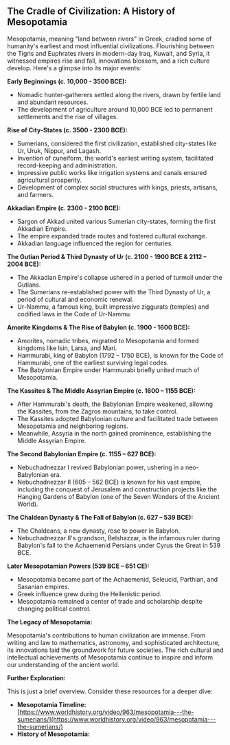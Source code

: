 ## The Cradle of Civilization: A History of Mesopotamia

Mesopotamia, meaning "land between rivers" in Greek, cradled some of humanity's earliest and most influential civilizations.  Flourishing between the Tigris and Euphrates rivers in modern-day Iraq, Kuwait, and Syria, it witnessed empires rise and fall, innovations blossom, and a rich culture develop. Here's a glimpse into its major events:

**Early Beginnings (c. 10,000 - 3500 BCE):**

* Nomadic hunter-gatherers settled along the rivers, drawn by fertile land and abundant resources.
* The development of agriculture around 10,000 BCE led to permanent settlements and the rise of villages.

**Rise of City-States (c. 3500 - 2300 BCE):**

* Sumerians, considered the first civilization, established city-states like Ur, Uruk, Nippur, and Lagash.
* Invention of cuneiform, the world's earliest writing system, facilitated record-keeping and administration.
* Impressive public works like irrigation systems and canals ensured agricultural prosperity.
* Development of complex social structures with kings, priests, artisans, and farmers.

**Akkadian Empire (c. 2300 - 2100 BCE):**

* Sargon of Akkad united various Sumerian city-states, forming the first Akkadian Empire.
* The empire expanded trade routes and fostered cultural exchange.
* Akkadian language influenced the region for centuries.

**The Gutian Period & Third Dynasty of Ur (c. 2100 - 1900 BCE & 2112 – 2004 BCE):**

* The Akkadian Empire's collapse ushered in a period of turmoil under the Gutians.
* The Sumerians re-established power with the Third Dynasty of Ur, a period of cultural and economic renewal.
* Ur-Nammu, a famous king, built impressive ziggurats (temples) and codified laws in the Code of Ur-Nammu.

**Amorite Kingdoms & The Rise of Babylon (c. 1900 - 1600 BCE):**

* Amorites, nomadic tribes, migrated to Mesopotamia and formed kingdoms like Isin, Larsa, and Mari.
* Hammurabi, king of Babylon (1792 – 1750 BCE), is known for the Code of Hammurabi, one of the earliest surviving legal codes.
* The Babylonian Empire under Hammurabi briefly united much of Mesopotamia.

**The Kassites & The Middle Assyrian Empire (c. 1600 – 1155 BCE):**

* After Hammurabi's death, the Babylonian Empire weakened, allowing the Kassites, from the Zagros mountains, to take control.
* The Kassites adopted Babylonian culture and facilitated trade between Mesopotamia and neighboring regions.
* Meanwhile, Assyria in the north gained prominence, establishing the Middle Assyrian Empire.

**The Second Babylonian Empire (c. 1155 – 627 BCE):**

* Nebuchadnezzar I revived Babylonian power, ushering in a neo-Babylonian era.
* Nebuchadnezzar II (605 – 562 BCE) is known for his vast empire, including the conquest of Jerusalem and construction projects like the Hanging Gardens of Babylon (one of the Seven Wonders of the Ancient World).

**The Chaldean Dynasty & The Fall of Babylon (c. 627 – 539 BCE):**

* The Chaldeans, a new dynasty, rose to power in Babylon.
* Nebuchadnezzar II's grandson, Belshazzar, is the infamous ruler during Babylon's fall to the Achaemenid Persians under Cyrus the Great in 539 BCE.

**Later Mesopotamian Powers (539 BCE – 651 CE):**

* Mesopotamia became part of the Achaemenid, Seleucid, Parthian, and Sasanian empires.
* Greek influence grew during the Hellenistic period.
* Mesopotamia remained a center of trade and scholarship despite changing political control.

**The Legacy of Mesopotamia:**

Mesopotamia's contributions to human civilization are immense. From writing and law to mathematics, astronomy, and sophisticated architecture, its innovations laid the groundwork for future societies. The rich cultural and intellectual achievements of Mesopotamia continue to inspire and inform our understanding of the ancient world.
 
**Further Exploration:**

This is just a brief overview. Consider these resources for a deeper dive:

* **Mesopotamia Timeline:** [https://www.worldhistory.org/video/963/mesopotamia---the-sumerians/](https://www.worldhistory.org/video/963/mesopotamia---the-sumerians/) 
* **History of Mesopotamia:** 
